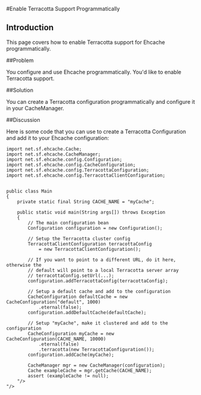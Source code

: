 ---
---
#Enable Terracotta Support Programmatically

 

## Introduction
This page covers how to enable Terracotta support for Ehcache programmatically.

##Problem

You configure and use Ehcache programmatically. You'd like to enable Terracotta support.

##Solution

You can create a Terracotta configuration programmatically and configure it in your CacheManager.

##Discussion

Here is some code that you can use to create a Terracotta Configuration and add it to your Ehcache configuration:

    import net.sf.ehcache.Cache;
    import net.sf.ehcache.CacheManager;
    import net.sf.ehcache.config.Configuration;
    import net.sf.ehcache.config.CacheConfiguration;
    import net.sf.ehcache.config.TerracottaConfiguration;
    import net.sf.ehcache.config.TerracottaClientConfiguration;
    
    
    public class Main
    {
        private static final String CACHE_NAME = "myCache";
    
        public static void main(String args[]) throws Exception
        {
            // The main configuration bean
            Configuration configuration = new Configuration();
    
            // Setup the Terracotta cluster config
            TerracottaClientConfiguration terracottaConfig 
                = new TerracottaClientConfiguration();
    
            // If you want to point to a different URL, do it here, otherwise the 
            // default will point to a local Terracotta server array
            // terracottaConfig.setUrl(...);
            configuration.addTerracottaConfig(terracottaConfig);
    
            // Setup a default cache and add to the configuration
            CacheConfiguration defaultCache = new CacheConfiguration("default", 1000)
                .eternal(false);
            configuration.addDefaultCache(defaultCache);
    
            // Setup "myCache", make it clustered and add to the configuration
            CacheConfiguration myCache = new CacheConfiguration(CACHE_NAME, 10000)
                .eternal(false)
                .terracotta(new TerracottaConfiguration());
            configuration.addCache(myCache);
    
            CacheManager mgr = new CacheManager(configuration);
            Cache exampleCache = mgr.getCache(CACHE_NAME);
            assert (exampleCache != null);
        "/>
    "/>
    
